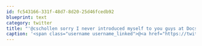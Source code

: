 ```yaml
---
id: fc543166-331f-48d7-8d20-25d46fcedb92
blueprint: text
category: twitter
title: "'@cschollen sorry I never introduced myself to you guys at Docs on Friday.  It was kind of hectic.  Next time!"
caption: '<span class="username username_linked">@<a href="https://twitter.com/cschollen" title="Christy Schollen">cschollen</a></span> sorry I never introduced myself to you guys at Docs on Friday.  It was kind of hectic.  Next time!'
---
```

